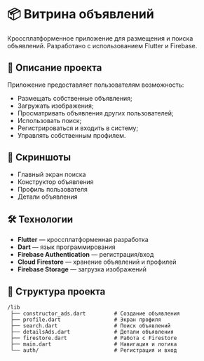 # 📦 Витрина объявлений

Кроссплатформенное приложение для размещения и поиска объявлений. Разработано с использованием Flutter и Firebase.

## 🧠 Описание проекта

Приложение предоставляет пользователям возможность:

- Размещать собственные объявления;
- Загружать изображения;
- Просматривать объявления других пользователей;
- Использовать поиск;
- Регистрироваться и входить в систему;
- Управлять собственным профилем.

## 📲 Скриншоты

- Главный экран поиска
- Конструктор объявления
- Профиль пользователя
- Детали объявления


## 🛠️ Технологии

- **Flutter** — кроссплатформенная разработка
- **Dart** — язык программирования
- **Firebase Authentication** — регистрация/вход
- **Cloud Firestore** — хранение объявлений и профилей
- **Firebase Storage** — загрузка изображений

## 📂 Структура проекта

```plaintext
/lib
 ├── constructor_ads.dart         # Создание объявления
 ├── profile.dart                 # Экран профиля
 ├── search.dart                  # Поиск объявлений
 ├── detailsAds.dart              # Детали объявления
 ├── firestore.dart               # Работа с Firestore
 ├── main.dart                    # Навигация и логика
 └── auth/                        # Регистрация и вход
